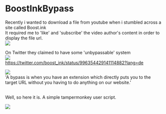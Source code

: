 # BoostInkBypass
Recently i wanted to download a file from youtube when i stumbled across a site called Boost.ink<br>
It required me to 'like' and 'subscribe' the video author's content in order to display the file url.<br>
<img src="https://i.a200k.xyz/raw/TvkUTE.png">

On Twitter they claimed to have some 'unbypassable' system<br>
<img src="https://i.a200k.xyz/raw/itzs9R.png"><br>
https://twitter.com/boost_ink/status/996354429141114882?lang=de
<br>

<img src="https://i.a200k.xyz/raw/oD1wkm.png"><br>
'A bypass is when you have an extension which directly puts you to the target URL without you having to do anything on our website.'
<br>
<br>

Well, so here it is.
A simple tampermonkey user script.

<img src="https://i.a200k.xyz/raw/qeZ2JZ.gif"><br>
